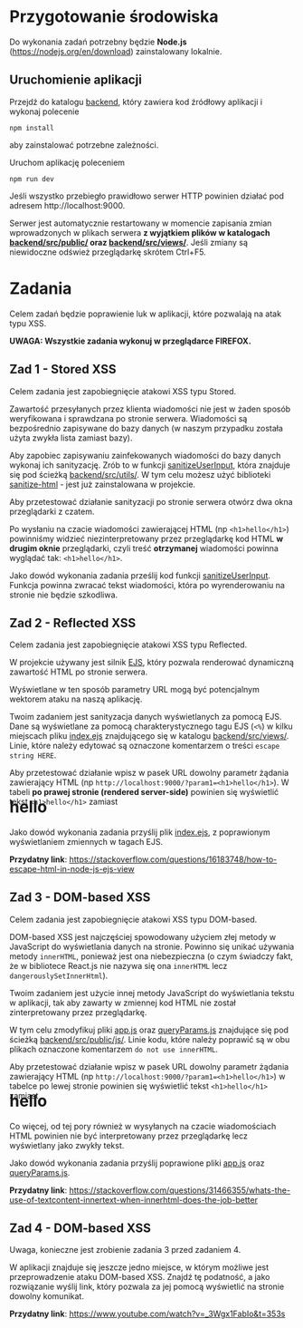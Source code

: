 # Przygotowanie środowiska
Do wykonania zadań potrzebny będzie **Node.js** (https://nodejs.org/en/download) zainstalowany lokalnie.

## Uruchomienie aplikacji

Przejdź do katalogu [backend](backend/), który zawiera kod źródłowy aplikacji i wykonaj polecenie
```shell
npm install
```
aby zainstalować potrzebne zależności.

Uruchom aplikację poleceniem
```shell
npm run dev
```
Jeśli wszystko przebiegło prawidłowo serwer HTTP powinien działać pod adresem http://localhost:9000.

Serwer jest automatycznie restartowany w momencie zapisania zmian wprowadzonych w plikach serwera **z wyjątkiem plików w katalogach [backend/src/public/](backend/src/public/) oraz [backend/src/views/](backend/src/views/)**. Jeśli zmiany są niewidoczne odśwież przeglądarkę skrótem Ctrl+F5.

# Zadania

Celem zadań będzie poprawienie luk w aplikacji, które pozwalają na atak typu XSS.

**UWAGA: Wszystkie zadania wykonuj w przeglądarce FIREFOX.**

## Zad 1 - Stored XSS
Celem zadania jest zapobiegnięcie atakowi XSS typu Stored.

Zawartość przesyłanych przez klienta wiadomości nie jest w żaden sposób weryfikowana i sprawdzana po stronie serwera. Wiadomości są bezpośrednio zapisywane do bazy danych (w naszym przypadku została użyta zwykła lista zamiast bazy).

Aby zapobiec zapisywaniu zainfekowanych wiadomości do bazy danych wykonaj ich sanityzację. Zrób to w funkcji [sanitizeUserInput](backend/src/utils/sanitizeUserInput.ts), która znajduje się pod ścieżką [backend/src/utils/](backend/src/utils/sanitizeUserInput.ts). W tym celu możesz użyć biblioteki [sanitize-html](https://www.npmjs.com/package/sanitize-html) - jest już zainstalowana w projekcie.


Aby przetestować działanie sanityzacji po stronie serwera otwórz dwa okna przeglądarki z czatem.

Po wysłaniu na czacie wiadomości zawierającej HTML (np `<h1>hello</h1>`) powinniśmy widzieć niezinterpretowany przez przeglądarkę kod HTML **w drugim oknie** przeglądarki, czyli treść **otrzymanej** wiadomości powinna wyglądać tak: `<h1>hello</h1>`.

Jako dowód wykonania zadania prześlij kod funkcji [sanitizeUserInput](backend/src/utils/sanitizeUserInput.ts). Funkcja powinna zwracać tekst wiadomości, która po wyrenderowaniu na stronie nie będzie szkodliwa.


## Zad 2 - Reflected XSS
Celem zadania jest zapobiegnięcie atakowi XSS typu Reflected.

W projekcie używany jest silnik [EJS](https://ejs.co/), który pozwala renderować dynamiczną zawartość HTML po stronie serwera.

Wyświetlane w ten sposób parametry URL mogą być potencjalnym wektorem ataku na naszą aplikację.

Twoim zadaniem jest sanityzacja danych wyświetlanych za pomocą EJS. Dane są wyświetlane za pomocą charakterystycznego tagu EJS (`<%`) w kilku miejscach pliku [index.ejs](backend/src/views/index.ejs) znajdującego się w katalogu [backend/src/views/](backend/src/views/index.ejs). Linie, które należy edytować są oznaczone komentarzem o treści `escape string HERE`.

Aby przetestować działanie wpisz w pasek URL dowolny parametr żądania zawierający HTML (np `http://localhost:9000/?param1=<h1>hello</h1>`). W tabeli **po prawej stronie (rendered server-side)** powinien się wyświetlić tekst `<h1>hello</h1>` zamiast <h1 style="margin-top:-30px;">hello</h1>

Jako dowód wykonania zadania przyślij plik [index.ejs](backend/src/views/index.ejs), z poprawionym wyświetlaniem zmiennych w tagach EJS.

**Przydatny link**: https://stackoverflow.com/questions/16183748/how-to-escape-html-in-node-js-ejs-view


## Zad 3 - DOM-based XSS
Celem zadania jest zapobiegnięcie atakowi XSS typu DOM-based.

DOM-based XSS jest najczęściej spowodowany użyciem złej metody w JavaScript do wyświetlania danych na stronie. Powinno się unikać używania metody `innerHTML`, ponieważ jest ona niebezpieczna (o czym świadczy fakt, że w bibliotece React.js nie nazywa się ona `innerHTML` lecz `dangerouslySetInnerHtml`). 

Twoim zadaniem jest użycie innej metody JavaScript do wyświetlania tekstu w aplikacji, tak aby zawarty w zmiennej kod HTML nie został zinterpretowany przez przeglądarkę.

W tym celu zmodyfikuj pliki [app.js](backend/src/public/js/app.js) oraz [queryParams.js](backend/src/public/js/queryParams.js) znajdujące się pod ścieżką [backend/src/public/js/](backend/src/public/js/). Linie kodu, które należy poprawić są w obu plikach oznaczone komentarzem `do not use innerHTML`.

Aby przetestować działanie wpisz w pasek URL dowolny parametr żądania zawierający HTML (np `http://localhost:9000/?param1=<h1>hello</h1>`) w tabelce po lewej stronie powinien się wyświetlić tekst `<h1>hello</h1>` zamiast <h1 style="margin-top:-30px;">hello</h1>

Co więcej, od tej pory również w wysyłanych na czacie wiadomościach HTML powinien nie być interpretowany przez przeglądarkę lecz wyświetlany jako zwykły tekst.

Jako dowód wykonania zadania przyślij poprawione pliki [app.js](backend/src/public/js/app.js) oraz [queryParams.js](backend/src/public/js/queryParams.js).

**Przydatny link**: https://stackoverflow.com/questions/31466355/whats-the-use-of-textcontent-innertext-when-innerhtml-does-the-job-better

## Zad 4 - DOM-based XSS
Uwaga, konieczne jest zrobienie zadania 3 przed zadaniem 4.

W aplikacji znajduje się jeszcze jedno miejsce, w którym możliwe jest przeprowadzenie ataku DOM-based XSS. Znajdź tę podatność, a jako rozwiązanie wyślij link, który pozwala za jej pomocą wyświetlić na stronie dowolny komunikat.

**Przydatny link**: https://www.youtube.com/watch?v=_3Wgx1FabIo&t=353s
